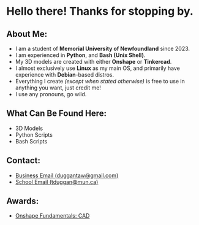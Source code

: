 # Hello there! Thanks for stopping by.
## About Me:
- I am a student of **Memorial University of Newfoundland** since 2023.
- I am experienced in **Python**, and **Bash (Unix Shell)**.
- My 3D models are created with either **Onshape** or **Tinkercad**.
- I almost exclusively use **Linux** as my main OS, and primarily have experience with **Debian**-based distros.
- Everything I create *(except when stated otherwise)* is free to use in anything you want, just credit me!
- I use any pronouns, go wild.

## What Can Be Found Here:
- 3D Models
- Python Scripts
- Bash Scripts
  
## Contact:
- [Business Email (duggantaw@gmail.com)](mailto:duggantaw@gmail.com)
- [School Email (tduggan@mun.ca)](mailto:tduggan@mun.ca)

## Awards:
- [Onshape Fundamentals: CAD](https://ti-user-certificates.s3.amazonaws.com/6e557ed6-d03d-4c48-9492-4d18d145d7a1/24d97c6d-5b19-429d-8395-848ac9573372-thomas-duggan-bf95090a-dd00-4d45-8901-9bc3cefdbe92-certificate.pdf)
